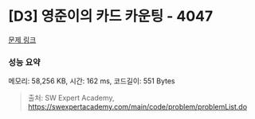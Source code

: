 # [D3] 영준이의 카드 카운팅 - 4047 

[문제 링크](https://swexpertacademy.com/main/code/problem/problemDetail.do?contestProbId=AWIsY84KEPMDFAWN) 

### 성능 요약

메모리: 58,256 KB, 시간: 162 ms, 코드길이: 551 Bytes



> 출처: SW Expert Academy, https://swexpertacademy.com/main/code/problem/problemList.do